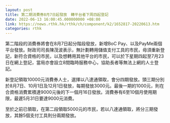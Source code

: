 ```yaml
---
layout: post
title: 第二期消費券8月7日起發放　轉平台者下周四起登記
date: 2022-06-13 16:00:45.000000000 +08:00
link: https://news.rthk.hk/rthk/ch/component/k2/1652817-20220613.htm
categories: rthk
---
```


第二階段的消費券將會在8月7日起分階段發放，新增BoC Pay、以及PayMe兩個平台發放。財政司司長陳茂波表示，無計劃轉用儲值支付工具的市民，毋須重新登記，新符合資格的市民，以及想轉用其他平台的市民，可以於下星期四起至7月23日在網上登記，當局亦會設立8間臨時服務中心，協助長者等無法上網的人士登記。

新登記領取10000元消費券人士，選擇以八達通領取，會分四期發放。頭三期分別於8月7日、10月1日及12月1日發放，每期發放3000元。最後一期的1000元，則在合資格消費累積達9000元後的下一個月16日發放。消費券有6至10個月使用期限，最遲5月31日要達9000元消費。

至於之前已領取，在第二段領取5000元的市民，若以八達通領取，將分三期發放，其餘5個支付工具則分兩期發放。
